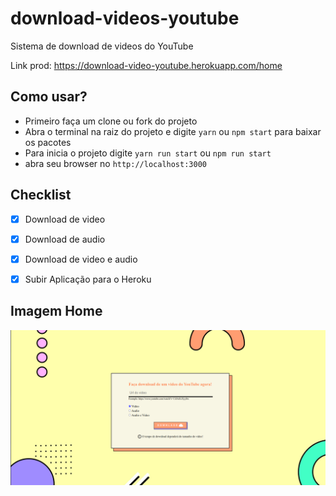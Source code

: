 # download-videos-youtube
Sistema de download de videos do YouTube

Link prod: https://download-video-youtube.herokuapp.com/home

## Como usar?

- Primeiro faça um clone ou fork do projeto
- Abra o terminal na raiz do projeto e digite `yarn` ou `npm start` para baixar os pacotes
- Para inicia o projeto digite `yarn run start` ou `npm run start`
- abra seu browser no `http://localhost:3000`


## Checklist

- [x] Download de video
- [x] Download de audio
- [x] Download de video e audio
- [X] Subir Aplicação para o Heroku


## Imagem Home

<p align="center">
  <img src="https://raw.githubusercontent.com/Allyson-Santana/download-videos-youtube/d9670dfd133014c0885b48368b98c4656fb8ffbc/assets/background.png" width="1000" title="hover text">
</p>
